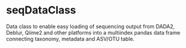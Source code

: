 # seqDataClass
Data class to enable easy loading of sequencing output from DADA2, Deblur, Qiime2 and other platforms into a multiindex pandas data frame connecting taxonomy, metadata and ASV/OTU table. 
